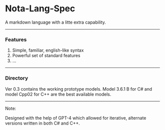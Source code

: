 # Nota-Lang-Spec
A markdown language with a litte extra capability. 

---

### Features
1) Simple, familiar, english-like syntax
2) Powerful set of standard features
3) ...

---

### Directory

Ver 0.3 contains the working prototype models. Model 3.6.1 B for C# and model Cpp02 for C++ are the best available models. 


---
Note:

Designed with the help of GPT-4 which allowed for iterative, alternate versions written in both C# and C++.
